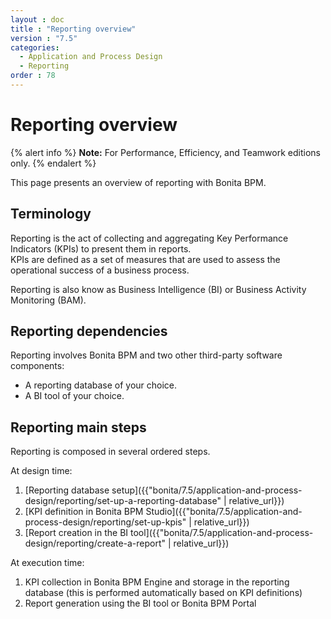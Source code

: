 ```yaml
---
layout : doc
title : "Reporting overview"
version : "7.5"
categories:
  - Application and Process Design
  - Reporting
order : 78
---
```

# Reporting overview

{% alert info %}
**Note:** For Performance, Efficiency, and Teamwork editions only.
{% endalert %}

This page presents an overview of reporting with Bonita BPM.

## Terminology

Reporting is the act of collecting and aggregating Key Performance Indicators (KPIs) to present them in reports.  
KPIs are defined as a set of measures that are used to assess the operational success of a business process.

Reporting is also know as Business Intelligence (BI) or Business Activity Monitoring (BAM).

## Reporting dependencies

Reporting involves Bonita BPM and two other third-party software components:

* A reporting database of your choice.
* A BI tool of your choice.

## Reporting main steps

Reporting is composed in several ordered steps.

At design time:

1. [Reporting database setup]({{"bonita/7.5/application-and-process-design/reporting/set-up-a-reporting-database" | relative_url}})
2. [KPI definition in Bonita BPM Studio]({{"bonita/7.5/application-and-process-design/reporting/set-up-kpis" | relative_url}})
3. [Report creation in the BI tool]({{"bonita/7.5/application-and-process-design/reporting/create-a-report" | relative_url}})

At execution time:

1. KPI collection in Bonita BPM Engine and storage in the reporting database (this is performed automatically based on KPI definitions)
2. Report generation using the BI tool or Bonita BPM Portal
